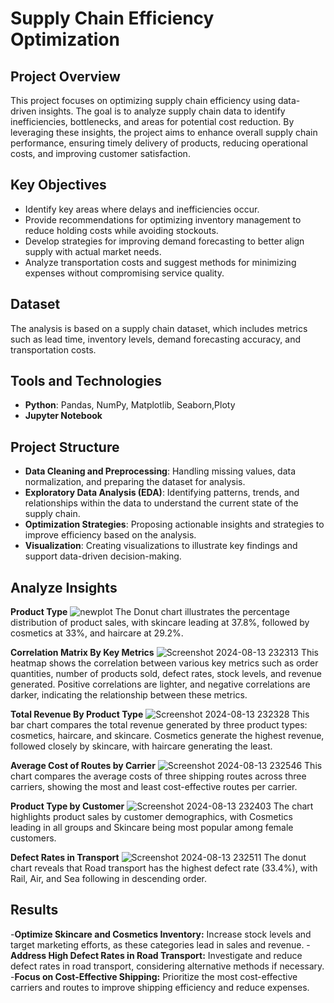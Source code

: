 # Supply Chain Efficiency Optimization

## Project Overview

This project focuses on optimizing supply chain efficiency using data-driven insights. The goal is to analyze supply chain data to identify inefficiencies, bottlenecks, and areas for potential cost reduction. By leveraging these insights, the project aims to enhance overall supply chain performance, ensuring timely delivery of products, reducing operational costs, and improving customer satisfaction.

## Key Objectives

- Identify key areas where delays and inefficiencies occur.
- Provide recommendations for optimizing inventory management to reduce holding costs while avoiding stockouts.
- Develop strategies for improving demand forecasting to better align supply with actual market needs.
- Analyze transportation costs and suggest methods for minimizing expenses without compromising service quality.

## Dataset

The analysis is based on a supply chain dataset, which includes metrics such as lead time, inventory levels, demand forecasting accuracy, and transportation costs.

## Tools and Technologies

- **Python**: Pandas, NumPy, Matplotlib, Seaborn,Ploty
- **Jupyter Notebook**
  
## Project Structure

- **Data Cleaning and Preprocessing**: Handling missing values, data normalization, and preparing the dataset for analysis.
- **Exploratory Data Analysis (EDA)**: Identifying patterns, trends, and relationships within the data to understand the current state of the supply chain.
- **Optimization Strategies**: Proposing actionable insights and strategies to improve efficiency based on the analysis.
- **Visualization**: Creating visualizations to illustrate key findings and support data-driven decision-making.

## Analyze Insights

**Product Type**
![newplot](https://github.com/user-attachments/assets/8293e319-a482-4dc9-b114-714846d6ff81)
The Donut chart illustrates the percentage distribution of product sales, with skincare leading at 37.8%, followed by cosmetics at 33%, and haircare at 29.2%.

**Correlation Matrix By Key Metrics**
![Screenshot 2024-08-13 232313](https://github.com/user-attachments/assets/4d262f7f-5ac6-46ee-9dfa-2a60e68a740a)
This heatmap shows the correlation between various key metrics such as order quantities, number of products sold, defect rates, stock levels, and revenue generated. Positive correlations are lighter, and negative correlations are darker, indicating the relationship between these metrics.

**Total Revenue By Product Type**
![Screenshot 2024-08-13 232328](https://github.com/user-attachments/assets/6c3fc643-3bfb-45fb-bb00-521b007bfe45)
This bar chart compares the total revenue generated by three product types: cosmetics, haircare, and skincare. Cosmetics generate the highest revenue, followed closely by skincare, with haircare generating the least.

**Average Cost of Routes by Carrier**
![Screenshot 2024-08-13 232546](https://github.com/user-attachments/assets/08e69ec3-7885-4dfd-9d00-e76f3962d7e4)
This chart compares the average costs of three shipping routes across three carriers, showing the most and least cost-effective routes per carrier.

**Product Type by Customer** 
![Screenshot 2024-08-13 232403](https://github.com/user-attachments/assets/d1ebf5ad-2c22-488b-b313-92fb10e34975)
The chart highlights product sales by customer demographics, with Cosmetics leading in all groups and Skincare being most popular among female customers.

 **Defect Rates in Transport**
 ![Screenshot 2024-08-13 232511](https://github.com/user-attachments/assets/38fcc930-e3ee-4fa9-9bed-843a7241d2f1)
The donut chart reveals that Road transport has the highest defect rate (33.4%), with Rail, Air, and Sea following in descending order.


## Results

-**Optimize Skincare and Cosmetics Inventory:** Increase stock levels and target marketing efforts, as these categories lead in sales and revenue.
-**Address High Defect Rates in Road Transport:** Investigate and reduce defect rates in road transport, considering alternative methods if necessary.
-**Focus on Cost-Effective Shipping:** Prioritize the most cost-effective carriers and routes to improve shipping efficiency and reduce expenses.


